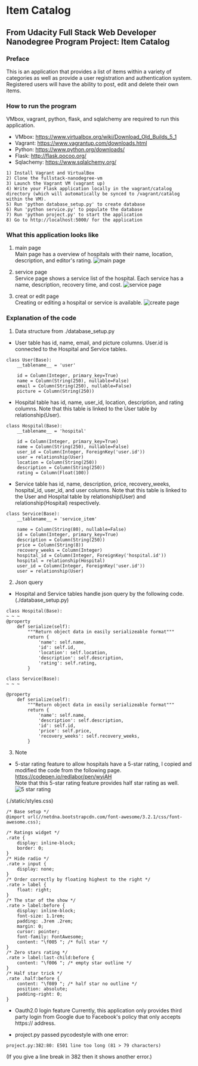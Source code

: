 # Item Catalog
## From Udacity Full Stack Web Developer Nanodegree Program Project: Item Catalog
### Preface
This is an application that provides a list of items within a variety of categories as well as provide a user registration and authentication system. Registered users will have the ability to post, edit and delete their own items.

### How to run the program
VMbox, vagrant, python, flask, and sqlalchemy are required to run this application.
* VMbox: https://www.virtualbox.org/wiki/Download_Old_Builds_5_1
* Vagrant: https://www.vagrantup.com/downloads.html
* Python: https://www.python.org/downloads/
* Flask: http://flask.pocoo.org/
* Sqlachemy: https://www.sqlalchemy.org/

```
1) Install Vagrant and VirtualBox
2) Clone the fullstack-nanodegree-vm
3) Launch the Vagrant VM (vagrant up)
4) Write your Flask application locally in the vagrant/catalog directory (which will automatically be synced to /vagrant/catalog within the VM).
5) Run 'python database_setup.py' to create database
6) Run 'python service.py' to populate the database
7) Run 'python project.py' to start the application
8) Go to http://localhost:5000/ for the application
```

### What this application looks like
1. main page  
Main page has a overview of hospitals with their name, location, description, and editor's rating.
![main page](./image/mainpage.png)

2. service page  
Service page shows a service list of the hospital. Each service has a name, description, recovery time, and cost.
![service page](./image/servicelist.png)

3. creat or edit page  
Creating or editing a hospital or service is available. 
![create page](./image/createpage.png)


### Explanation of the code
1. Data structure from ./database_setup.py
* User table has id, name, email, and picture columns. User.id is connected to the Hospital and Service tables.
```
class User(Base):
    __tablename__ = 'user'

    id = Column(Integer, primary_key=True)
    name = Column(String(250), nullable=False)
    email = Column(String(250), nullable=False)
    picture = Column(String(250))
```

* Hospital table has id, name, user_id, location, description, and rating columns. Note that this table is linked to the User table by relationship(User).
```
class Hospital(Base):
    __tablename__ = 'hospital'

    id = Column(Integer, primary_key=True)
    name = Column(String(250), nullable=False)
    user_id = Column(Integer, ForeignKey('user.id'))
    user = relationship(User)
    location = Column(String(250))
    description = Column(String(250))
    rating = Column(Float(100))
```

* Service table has id, name, description, price, recovery_weeks, hospital_id, user_id, and user columns. Note that this table is linked to the User and Hospital table by relationship(User) and relationship(Hospital) respectively.
```
class Service(Base):
    __tablename__ = 'service_item'

    name = Column(String(80), nullable=False)
    id = Column(Integer, primary_key=True)
    description = Column(String(250))
    price = Column(String(8))
    recovery_weeks = Column(Integer)
    hospital_id = Column(Integer, ForeignKey('hospital.id'))
    hospital = relationship(Hospital)
    user_id = Column(Integer, ForeignKey('user.id'))
    user = relationship(User)
```

2. Json query
* Hospital and Service tables handle json query by the following code.
(./database_setup.py)
```
class Hospital(Base):
~ ~ ~
@property
    def serialize(self):
        """Return object data in easily serializeable format"""
        return {
            'name': self.name,
            'id': self.id,
            'location': self.location,
            'description': self.description,
            'rating': self.rating,
        }

class Service(Base):
~ ~ ~

@property
    def serialize(self):
        """Return object data in easily serializeable format"""
        return {
            'name': self.name,
            'description': self.description,
            'id': self.id,
            'price': self.price,
            'recovery_weeks': self.recovery_weeks,
        }
```

3. Note
* 5-star rating feature to allow hospitals have a 5-star rating, I copied and modified the code from the following page.  
https://codepen.io/redlabor/pen/wyiAH  
Note that this 5-star rating feature provides half star rating as well.  
![5 star rating](./image/rating.png)

(./static/styles.css)
```
/* Base setup */
@import url(//netdna.bootstrapcdn.com/font-awesome/3.2.1/css/font-awesome.css);

/* Ratings widget */
.rate {
    display: inline-block;
    border: 0;
}
/* Hide radio */
.rate > input {
    display: none;
}
/* Order correctly by floating highest to the right */
.rate > label {
    float: right;
}
/* The star of the show */
.rate > label:before {
    display: inline-block;
    font-size: 1.1rem;
    padding: .3rem .2rem;
    margin: 0;
    cursor: pointer;
    font-family: FontAwesome;
    content: "\f005 "; /* full star */
}
/* Zero stars rating */
.rate > label:last-child:before {
    content: "\f006 "; /* empty star outline */
}
/* Half star trick */
.rate .half:before {
    content: "\f089 "; /* half star no outline */
    position: absolute;
    padding-right: 0;
}
```

* Oauth2.0 login feature
Currently, this application only provides third party login from Google due to Facebook's policy that only accepts https:// address.

* project.py passed pycodestyle with one error:
```
project.py:382:80: E501 line too long (81 > 79 characters)
```
(If you give a line break in 382 then it shows another error.)
